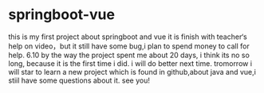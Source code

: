 ﻿# springboot-vue
this is my first project about springboot and vue
it is finish with teacher‘s help on video，but it still have some bug,i plan to spend money to call for help. 6.10
by the way the project spent me about 20 days, i think its no so long, because it is the first time i did.
i will do better next time.
tromorrow i will star to learn a new project which is found in github,about java and vue,i stiil have some questions about it.
see you!
